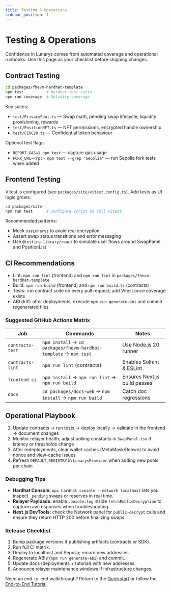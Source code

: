 ```yaml
---
title: Testing & Operations
sidebar_position: 1
---
```


# Testing & Operations

Confidence in Lunarys comes from automated coverage and operational runbooks. Use this page as your checklist before shipping changes.

## Contract Testing
```bash
cd packages/fhevm-hardhat-template
npm test          # Hardhat test suite
npm run coverage  # Solidity coverage
```
Key suites:
- `test/PrivacyPool.ts` — Swap math, pending swap lifecycle, liquidity provisioning, rewards
- `test/PositionNFT.ts` — NFT permissions, encrypted handle ownership
- `test/CERC20.ts` — Confidential token behaviour

Optional test flags:
- `REPORT_GAS=1 npm test` — capture gas usage
- `FORK_URL=<rpc> npm test --grep "Sepolia"` — run Sepolia fork tests when added

## Frontend Testing
Vitest is configured (see `packages/site/vitest.config.ts`). Add tests as UI logic grows:
```bash
cd packages/site
npm run test      # configure script to call vitest
```
Recommended patterns:
- Mock `useLunarys` to avoid real encryption
- Assert swap status transitions and error messaging
- Use `@testing-library/react` to simulate user flows around SwapPanel and PositionList

## CI Recommendations
- Lint: `npm run lint` (frontend) and `npm run lint` in `packages/fhevm-hardhat-template`
- Build: `npm run build` (frontend) and `npm run build:ts` (contracts)
- Tests: run contract suite on every pull request; add Vitest once coverage exists
- ABI drift: after deployments, execute `npm run generate-abi` and commit regenerated files

### Suggested GitHub Actions Matrix
| Job | Commands | Notes |
| --- | --- | --- |
| `contracts-test` | `npm install` → `cd packages/fhevm-hardhat-template` → `npm test` | Use Node.js 20 runner |
| `contracts-lint` | `npm run lint` (contracts) | Enables Solhint & ESLint |
| `frontend-ci` | `npm install` → `npm run lint` → `npm run build` | Ensures Next.js build passes |
| `docs` | `cd packages/docs-web` → `npm install` → `npm run build` | Catch doc regressions |

## Operational Playbook
1. Update contracts → run tests → deploy locally → validate in the frontend → document changes
2. Monitor relayer health; adjust polling constants in `SwapPanel.tsx` if latency or thresholds change
3. After redeployments, clear wallet caches (MetaMask/Reown) to avoid nonce and view-cache issues
4. Refresh `DEFAULT_REGISTRY` in `LunarysProvider` when adding new pools per chain

### Debugging Tips
- **Hardhat Console:** `npx hardhat console --network localhost` lets you inspect `_pending` swaps or reserves in real time.
- **Relayer Payloads:** enable `console.log` inside `fetchPublicDecryption` to capture raw responses when troubleshooting.
- **Next.js DevTools:** check the Network panel for `public-decrypt` calls and ensure they return HTTP 200 before finalizing swaps.

### Release Checklist
1. Bump package versions if publishing artifacts (contracts or SDK).
2. Run full CI matrix.
3. Deploy to localhost and Sepolia; record new addresses.
4. Regenerate ABIs (`npm run generate-abi`) and commit.
5. Update docs (deployments + tutorial) with new addresses.
6. Announce relayer maintenance windows if infrastructure changes.

Need an end-to-end walkthrough? Return to the [Quickstart](../quickstart.md) or follow the [End-to-End Tutorial](../tutorial.md).
